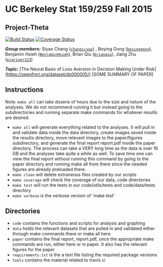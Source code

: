 # UC Berkeley Stat 159/259 Fall 2015
## Project-Theta

[![Build Status](https://travis-ci.org/berkeley-stat159/project-theta.svg?branch=master)](https://travis-ci.org/berkeley-stat159/project-theta?branch=master)
[![Coverage Status](https://coveralls.io/repos/berkeley-stat159/project-theta/badge.svg?branch=master)](https://coveralls.io/r/berkeley-stat159/project-theta?branch=master)

_**Group members:**_ Siyao Chang ([`changsiyao`](https://github.com/changsiyao)) , Boying Gong ([`boyinggong`](https://github.com/boyinggong)), Benjamin Hsieh ([`BenjaminHsieh`](https://github.com/BenjaminHsieh)), Brian Qiu ([`brianqiu`](https://github.com/brianqiu)), Jiang Zhu ([`pigriver123`](https://github.com/pigriver123))

_**Topic:**_ [The Neural Basis of Loss Aversion in Decision Making Under Risk] (https://openfmri.org/dataset/ds000005/)
[SOME SUMMARY OF PAPER]

## Instructions
Note: `make all` can take dozens of hours due to the size and nature of the analyses. We do not recommend running it but instead going to the subdirectories and running separate make commands for whatever results are desired. 

- `make all` will generate everything related to the analyses. It will pull in and validate data inside the data directory, create images saved inside the results directory, move relevant images to the paper/figures subdirectory, and generate the final report report.pdf inside the paper directory. The process can take a VERY long time as the data is over 16 GB and the analyses take quite a while as well. To save time one can view the final report without running this command by going to the paper directory and running make all from there since the needed figures are already preloaded there. 
- `make clean` will delete extraneous files created by our scripts
- `make coverage` will check the coverage of our data, code directories 
- `make test` will run the tests in our code/utils/tests and code/data/tests directory
- `make verbose` is the verbose version of 'make test'


## Directories

- `code` contains the functions and scripts for analysis and graphing
- `data` holds the relevant datasets that are pulled in and validated either through make commands there or make all here.
- `paper` contains the final report, report.pdf, once the appropriate make commands are run, either here or in paper. It also has the relevant figures for the paper
- `requirements.txt` is the a text file listing the required package versions 
- `tools` contains the material related to travis ci
